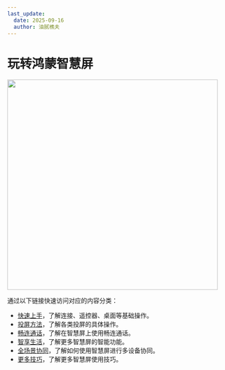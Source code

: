 ```yaml
---
last_update:
  date: 2025-09-16
  author: 油腻樵夫
---
```


# 玩转鸿蒙智慧屏

<img src="/img/tv.png" width="480" height=""/> 

通过以下链接快速访问对应的内容分类：

* [快速上手](/docs/category/tv-quickstart)，了解连接、遥控器、桌面等基础操作。
* [投屏方法](/docs/category/tv-mirror)，了解各类投屏的具体操作。
* [畅连通话](/docs/category/tv-changlian)，了解在智慧屏上使用畅连通话。
* [智享生活](/docs/category/tv-smart-life)，了解更多智慧屏的智能功能。
* [全场景协同](/docs/category/tv-full-scene)，了解如何使用智慧屏进行多设备协同。
* [更多技巧](/docs/category/tv-more)，了解更多智慧屏使用技巧。


